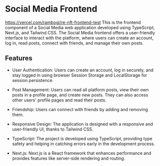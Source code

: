# Social Media Frontend
https://vercel.com/rambogj/re-nft-frontend-test
This is the frontend component of a Social Media web application developed using TypeScript, Next.js, and Tailwind CSS. The Social Media frontend offers a user-friendly interface to interact with the platform, where users can create an account, log in, read posts, connect with friends, and manage their own posts.

## Features
- User Authentication: Users can create an account, log in securely, and stay logged in using browser Session Storage and LocalStorage for session persistence.

- Post Management: Users can read all platform posts, view their own posts in a profile page, and create new posts. They can also access other users' profile pages and read their posts.

- Friendship: Users can connect with friends by adding and removing them.

- Responsive Design: The application is designed with a responsive and user-friendly UI, thanks to Tailwind CSS.

- TypeScript: The project is developed using TypeScript, providing type safety and helping in catching errors early in the development process.

- Next.js: Next.js is a React framework that enhances performance and provides features like server-side rendering and routing.
